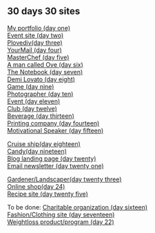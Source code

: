 ## 30 days 30 sites

<a href = "http://karinakozarova.me/30days-30sites/1/day1.html"> My portfolio (day one) </a> <br>
<a href = "http://karinakozarova.me/30days-30sites/2/day2.html"> Event site (day two) </a> <br>
<a href = "http://karinakozarova.me/30days-30sites/3/day3.html"> Plovediv(day three) </a> <br>
<a href = "http://karinakozarova.me/30days-30sites/4/day4.html"> YourMail (day four) </a> <br>
<a href = "http://karinakozarova.me/30days-30sites/5/day5.html"> MasterChef (day five) </a> <br>
<a href = "http://karinakozarova.me/30days-30sites/6/day6.html"> A man called Ove (day six) </a> <br>
<a href = "http://karinakozarova.me/30days-30sites/7/day7.html"> The Notebook (day seven) </a> <br>
<a href = "http://karinakozarova.me/30days-30sites/8/day8.html"> Demi Lovato (day eight) </a> <br>
<a href = "http://karinakozarova.me/30days-30sites/9/day9.html"> Game (day nine) </a> <br>
<a href = "http://karinakozarova.me/30days-30sites/10/day10.html"> Photographer (day ten) </a> <br>
<a href = "http://karinakozarova.me/30days-30sites/11/day11.html"> Event (day eleven) </a> <br>
<a href = "http://karinakozarova.me/30days-30sites/12/day12.html"> Club (day twelve) </a> <br>
<a href = "http://karinakozarova.me/30days-30sites/13/day13.html"> Beverage (day thirteen) </a> <br>
<a href = "http://karinakozarova.me/30days-30sites/14/day14.html"> Printing company (day fourteen) </a>  <br>
<a href = "http://karinakozarova.me/30days-30sites/15/day15.html"> Motivational Speaker (day fifteen) </a> <br>


<a href = "http://karinakozarova.me/30days-30sites/18/day18.html"> Cruise ship(day eighteen) </a>  <br>
<a href = "http://karinakozarova.me/30days-30sites/19/day19.html"> Candy(day nineteen) </a>  <br>
<a href = "http://karinakozarova.me/30days-30sites/20/day20.html"> Blog landing page (day twenty) </a>  <br>
<a href = "http://karinakozarova.me/30days-30sites/21/day21.html"> Email newsletter (day twenty one) </a>  <br>

<a href = "http://karinakozarova.me/30days-30sites/23/day23.html"> Gardener/Landscaper(day twenty three) </a>  <br>
<a href = "http://karinakozarova.me/30days-30sites/24/day24.html"> Online shop(day 24) </a>  <br>
<a href = "http://karinakozarova.me/30days-30sites/25/day25.html"> Recipe site (day twenty five) </a>  <br>

To be done:
<a href = "http://karinakozarova.me/30days-30sites/16/day16.html"> Charitable organization (day sixteen) </a>  <br>
<a href = "http://karinakozarova.me/30days-30sites/17/day17.html"> Fashion/Clothing site (day seventeen) </a> <br>
<a href = "http://karinakozarova.me/30days-30sites/22/day22.html"> Weightloss product/program (day 22) </a>  <br>


